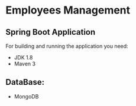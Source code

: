# Employees Management
 ## Spring Boot Application
 For building and running the application you need:
  - JDK 1.8 
  - Maven 3
 ## DataBase:
  - MongoDB
